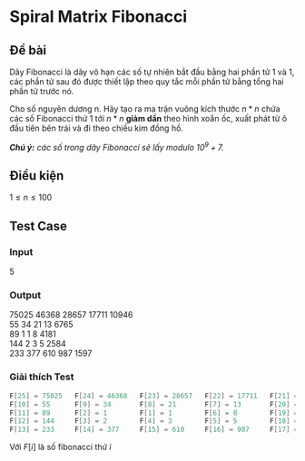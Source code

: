 # Spiral Matrix Fibonacci

## Đề bài

Dãy Fibonacci là dãy vô hạn các số tự nhiên bắt đầu bằng hai phần tử 1 và 1, các phần tử sau đó được thiết lập theo quy tắc mỗi phần tử bằng tổng hai phần tử trước nó.

Cho số nguyên dương n. Hãy tạo ra ma trận vuông kích thước $n*n$ chứa các số Fibonacci thứ $1$ tới $n*n$ __giảm dần__ theo hình xoắn ốc, xuất phát từ ô đầu tiên bên trái và đi theo chiều kim đồng hồ.

*__Chú ý:__ các số trong dãy Fibonacci sẽ lấy modulo $10^9 + 7$.*

## Điều kiện

$1 ≤ n ≤ 100$

## Test Case

### Input

5

### Output

75025 46368 28657 17711 10946\
55 34 21 13 6765\
89 1 1 8 4181\
144 2 3 5 2584\
233 377 610 987 1597

### Giải thích Test

```c
F[25] = 75025   F[24] = 46368   F[23] = 28657   F[22] = 17711   F[21] = 10946
F[10] = 55      F[9] = 34       F[8] = 21       F[7] = 13       F[20] = 6765
F[11] = 89      F[2] = 1        F[1] = 1        F[6] = 8        F[19] = 4181
F[12] = 144     F[3] = 2        F[4] = 3        F[5] = 5        F[18] = 2584
F[13] = 233     F[14] = 377     F[15] = 610     F[16] = 987     F[17] = 1597
```

Với $F[i]$ là số fibonacci thứ $i$
